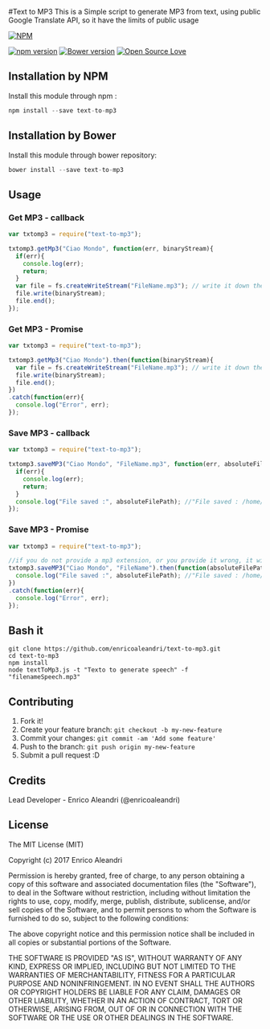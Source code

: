 #Text to MP3
This is a Simple script to generate MP3 from text, using public Google Translate API, so it have the limits of public usage 

[![NPM](https://nodei.co/npm/text-to-mp3.png)](https://nodei.co/npm/text-to-mp3/)


[![npm version](https://badge.fury.io/js/text-to-mp3.svg)](https://badge.fury.io/js/text-to-mp3)
[![Bower version](https://badge.fury.io/bo/text-to-mp3.svg)](http://badge.fury.io/bo/text-to-mp3)
[![Open Source Love](https://badges.frapsoft.com/os/mit/mit.svg?v=102)](https://github.com/ellerbrock/open-source-badge/)

## Installation by NPM 

Install this module through npm :

```javascript
npm install --save text-to-mp3
```

## Installation by Bower 

Install this module through bower repository:

```javascript
bower install --save text-to-mp3
```

## Usage

### Get MP3 - callback
```javascript
var txtomp3 = require("text-to-mp3");

txtomp3.getMp3("Ciao Mondo", function(err, binaryStream){
  if(err){
    console.log(err);
    return;
  }
  var file = fs.createWriteStream("FileName.mp3"); // write it down the file
  file.write(binaryStream);
  file.end();
});
```
### Get MP3 - Promise
```javascript
var txtomp3 = require("text-to-mp3");

txtomp3.getMp3("Ciao Mondo").then(function(binaryStream){
  var file = fs.createWriteStream("FileName.mp3"); // write it down the file
  file.write(binaryStream);
  file.end();
})
.catch(function(err){
  console.log("Error", err);
});
```


### Save MP3 - callback
```javascript
var txtomp3 = require("text-to-mp3");

txtomp3.saveMP3("Ciao Mondo", "FileName.mp3", function(err, absoluteFilePath){
  if(err){
    console.log(err);
    return;
  }
  console.log("File saved :", absoluteFilePath); //"File saved : /home/enrico/WebstormProjects/textToMp3/FileName.mp3"
});
```
### Save MP3 - Promise
```javascript
var txtomp3 = require("text-to-mp3");

//if you do not provide a mp3 extension, or you provide it wrong, it will automatically append.
txtomp3.saveMP3("Ciao Mondo", "FileName").then(function(absoluteFilePath){ 
  console.log("File saved :", absoluteFilePath); //"File saved : /home/enrico/WebstormProjects/textToMp3/FileName.mp3"
})
.catch(function(err){
  console.log("Error", err);
});
```

## Bash it


```
git clone https://github.com/enricoaleandri/text-to-mp3.git 
cd text-to-mp3
npm install
node textToMp3.js -t "Texto to generate speech" -f "filenameSpeech.mp3"
```



## Contributing
 
1. Fork it!
2. Create your feature branch: `git checkout -b my-new-feature`
3. Commit your changes: `git commit -am 'Add some feature'`
4. Push to the branch: `git push origin my-new-feature`
5. Submit a pull request :D
 
 
## Credits
 
Lead Developer - Enrico Aleandri (@enricoaleandri)
 
## License
 
The MIT License (MIT)

Copyright (c) 2017 Enrico Aleandri

Permission is hereby granted, free of charge, to any person obtaining a copy of this software and associated documentation files (the "Software"), to deal in the Software without restriction, including without limitation the rights to use, copy, modify, merge, publish, distribute, sublicense, and/or sell copies of the Software, and to permit persons to whom the Software is furnished to do so, subject to the following conditions:

The above copyright notice and this permission notice shall be included in all copies or substantial portions of the Software.

THE SOFTWARE IS PROVIDED "AS IS", WITHOUT WARRANTY OF ANY KIND, EXPRESS OR IMPLIED, INCLUDING BUT NOT LIMITED TO THE WARRANTIES OF MERCHANTABILITY, FITNESS FOR A PARTICULAR PURPOSE AND NONINFRINGEMENT. IN NO EVENT SHALL THE AUTHORS OR COPYRIGHT HOLDERS BE LIABLE FOR ANY CLAIM, DAMAGES OR OTHER LIABILITY, WHETHER IN AN ACTION OF CONTRACT, TORT OR OTHERWISE, ARISING FROM, OUT OF OR IN CONNECTION WITH THE SOFTWARE OR THE USE OR OTHER DEALINGS IN THE SOFTWARE.